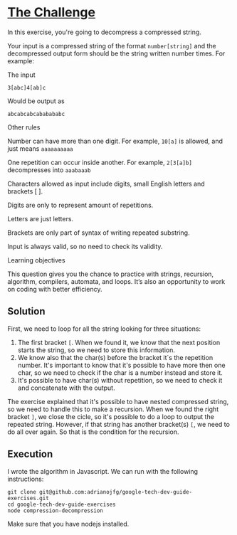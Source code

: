 # [The Challenge](https://techdevguide.withgoogle.com/paths/advanced/compress-decompression)

In this exercise, you're going to decompress a compressed string.

Your input is a compressed string of the format `number[string]` and the decompressed output form should be the string written number times. For example:

The input

`3[abc]4[ab]c`

Would be output as

`abcabcabcababababc`

Other rules

Number can have more than one digit. For example, `10[a]` is allowed, and just means `aaaaaaaaaa`

One repetition can occur inside another. For example, `2[3[a]b]` decompresses into `aaabaaab`

Characters allowed as input include digits, small English letters and brackets [ ].

Digits are only to represent amount of repetitions.

Letters are just letters.

Brackets are only part of syntax of writing repeated substring.

Input is always valid, so no need to check its validity.

Learning objectives

This question gives you the chance to practice with strings, recursion, algorithm, compilers, automata, and loops. It’s also an opportunity to work on coding with better efficiency.

## Solution

First, we need to loop for all the string looking for three situations:

1. The first bracket `[`. When we found it, we know that the next position starts the string, so we need to store this information.
2. We know also that the char(s) before the bracket it`s the repetition number. It's important to know that it's possible to have more then one char, so we need to check if the char is a number instead and store it.
3. It's possible to have char(s) without repetition, so we need to check it and concatenate with the output.

The exercise explained that it's possible to have nested compressed string, so we need to handle this to make a recursion. When we found the right bracket `]`, we close the cicle, so it's possible to do a loop to output the repeated string. However, if that string has another bracket(s) `[`, we need to do all over again. So that is the condition for the recursion.

## Execution

I wrote the algorithm in Javascript. We can run with the following instructions:

```
git clone git@github.com:adrianojfg/google-tech-dev-guide-exercises.git
cd google-tech-dev-guide-exercises
node compression-decompression
````

Make sure that you have nodejs installed.
